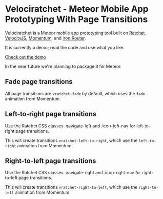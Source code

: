 Velociratchet - Meteor Mobile App Prototyping With Page Transitions
=============

Velociratchet is a Meteor mobile app prototyping tool built on [Ratchet](http://goratchet.com/), [VelocityJS](http://julian.com/research/velocity/), [Momentum](https://github.com/percolatestudio/meteor-momentum), and [Iron Router](http://eventedmind.github.io/iron-router/).

It is currently a demo; read the code and use what you like.

[Check out the demo](http://velociratchet.meteor.com)

In the near future we're planning to package it for Meteor.

## Fade page transitions

All page transitions are `vratchet-fade` by default, which uses the `fade` animation from Momentum.

## Left-to-right page transitions

Use the Ratchet CSS classes .navigate-left and .icon-left-nav for left-to-right page transitions.

This will create transitions `vratchet-left-to-right`, which use the `left-to-right` animation from Momentum.

## Right-to-left page transitions

Use the Ratchet CSS classes .navigate-right and .icon-right-nav for right-to-left page transitions.

This will create transitions `vratchet-right-to-left`, which use the `right-to-left` animation from Momentum.
